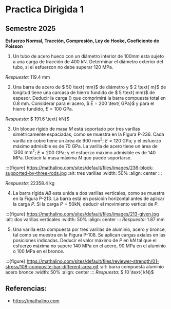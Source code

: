 # Practica Dirigida 1 

## Semestre 2025

**Esfuerzo Normal, Tracción, Compresión, Ley de Hooke, Coeficiente de Poisson**

1. Un tubo de acero hueco con un diámetro interior de $100 \text{mm}$ esta sujeto a una carga de tracción de $400\text{ kN}$. Determinar el diámetro exterior del tubo,
si el esfuerzon no debe superar $120 \text{ MPa}$.

_Respuesta:_ $119.4 \text{ mm}$

2. Una barra de acero de $ 50 \text{ mm}$ de diámetro y $ 2 \text{ m}$ de longitud tiene una carcasa de hierro fundido de $ 5 \text{ mm}$ de espesor. Deducir la carga () que comprimirá la barra compuesta total en $0.8 \text{ mm}$. Considerar para el acero, $ E = 200 \text{ GPa}$ y para el hierro fundido, $E = 100 \text{ GPa}$.

_Respuesta:_ $ 191.6 \text{ kN}$

3. Un bloque rígido de masa $M$ está soportado por tres varillas simétricamente espaciadas, como se muestra en la Figura P-236. Cada varilla de cobre tiene un área de $900 \text{ mm}^2$; $E = 120 \text{ GPa}$; y el esfuerzo máximo admisible es de $70 \text{ GPa}$. La varilla de acero tiene un área de $1200 \text{ mm}^2$; $E = 200 \text{ GPa}$; y el esfuerzo máximo admisible es de $140 \text{ MPa}$. Deducir la masa máxima $M$ que puede soportarse.
        
:::{figure} https://mathalino.com/sites/default/files/images/236-block-supported-by-three-rods.jpg
:alt: tres varillas
:width: 50%
:align: center
:::

_Respuesta:_ $22358.4 \text{ kg}$


4. La barra rígida  $AB$ esta unida a dos varillas verticales, como se muestra en la Figura P-213. La barra está en posición horizontal antes de aplicar la carga $P$. Si la carga $P = 50 \text{kN}$, deducir el movimiento vertical de $P$. 

:::{figure} https://mathalino.com/sites/default/files/images/213-given.jpg
:alt: dos varillas verticales
:width: 50%
:align: center
:::
_Respuesta:_ $1.87 \text{ mm}$

5. Una varilla esta compuesta por tres varillas de aluminio, acero y bronce, tal como se muestra en la Figura P-108. Se aplican cargas axiales en las posiciones indicadas. Deducir el valor máximo de $P$ en $kN$ tal que el esfuerzo máxima no supere $140 \text{ MPa}$ en el acero, $90 \text{ MPa}$ en el aluminio o $100 \text{ MPa}$ en el bronce. 

:::{figure} https://mathalino.com/sites/default/files/reviewer-strength/01-stress/108-composite-bar-different-area.gif
:alt: barra compuesta aluminio acero bronce
:width: 50%
:align: center
:::
_Respuesta:_ $ 10 \text{ kN}$

## Referencias:
- https://mathalino.com

